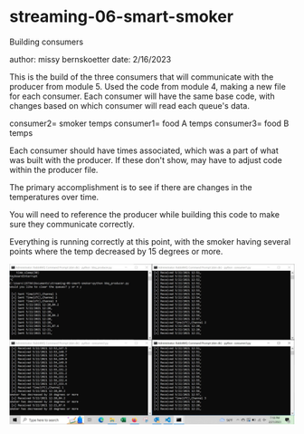 # streaming-06-smart-smoker
Building consumers

author: missy bernskoetter
date: 2/16/2023

This is the build of the three consumers that will communicate with the producer from module 5. 
Used the code from module 4, making a new file for each consumer. 
Each consumer will have the same base code, with changes based on which consumer will read each queue's data.

consumer2= smoker temps
consumer1= food A temps
consumer3= food B temps

Each consumer should have times associated, which was a part of what was built with the producer. 
If these don't show, may have to adjust code within the producer file. 

The primary accomplishment is to see if there are changes in the temperatures over time. 

You will need to reference the producer while building this code to make sure they communicate correctly.

Everything is running correctly at this point, with the smoker having several points where the temp decreased by 15 degrees or more.

![concurrent terminals](concurrent_terminals_working_with_deque.JPG)
